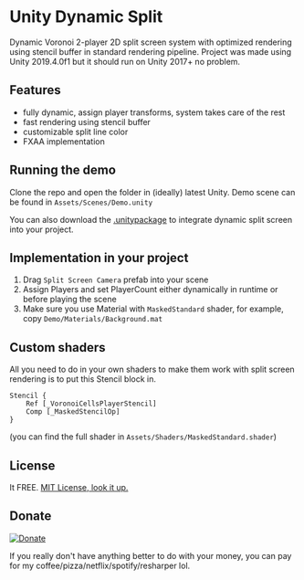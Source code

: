 # Unity Dynamic Split
Dynamic Voronoi 2-player 2D split screen system with optimized rendering using stencil buffer in standard rendering pipeline.
Project was made using Unity 2019.4.0f1 but it should run on Unity 2017+ no problem.

## Features
- fully dynamic, assign player transforms, system takes care of the rest
- fast rendering using stencil buffer
- customizable split line color
- FXAA implementation

## Running the demo
Clone the repo and open the folder in (ideally) latest Unity. Demo scene can be found in `Assets/Scenes/Demo.unity`

You can also download the [.unitypackage](https://github.com/mkskelet/unity-dynamic-split/releases/tag/1.0.0) to integrate dynamic split screen into your project.

## Implementation in your project
1. Drag `Split Screen Camera` prefab into your scene
2. Assign Players and set PlayerCount either dynamically in runtime or before playing the scene
3. Make sure you use Material with `MaskedStandard` shader, for example, copy `Demo/Materials/Background.mat`

## Custom shaders
All you need to do in your own shaders to make them work with split screen rendering is to put this Stencil block in.
```
Stencil {
    Ref [_VoronoiCellsPlayerStencil]
    Comp [_MaskedStencilOp]
}
```
(you can find the full shader in `Assets/Shaders/MaskedStandard.shader`)

## License
It FREE. [MIT License, look it up.](https://github.com/mkskelet/unity-dynamic-split/blob/master/LICENSE)

## Donate
[![Donate](https://img.shields.io/badge/Donate-PayPal-green.svg)](https://www.paypal.com/cgi-bin/webscr?cmd=_s-xclick&hosted_button_id=RAZBYJADPV83E&source=url)

If you really don't have anything better to do with your money, you can pay for my coffee/pizza/netflix/spotify/resharper lol. 
